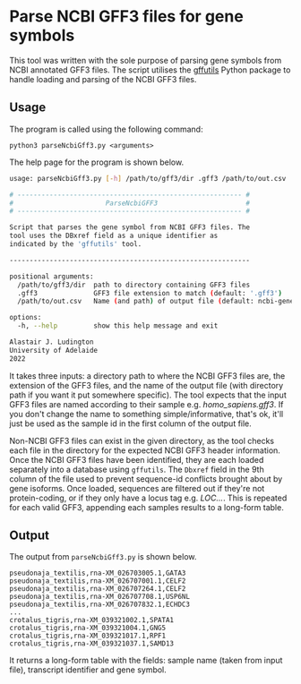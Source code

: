 # Parse NCBI GFF3 files for gene symbols

This tool was written with the sole purpose of parsing gene symbols from NCBI annotated GFF3 files.
The script utilises the [gffutils][gffutils] Python package to handle loading and parsing of the
NCBI GFF3 files. 

## Usage

The program is called using the following command:

```
python3 parseNcbiGff3.py <arguments>
```

The help page for the program is shown below.


```bash
usage: parseNcbiGff3.py [-h] /path/to/gff3/dir .gff3 /path/to/out.csv

# -------------------------------------------------------- #
#                       ParseNcbiGFF3                      #
# -------------------------------------------------------- #

Script that parses the gene symbol from NCBI GFF3 files. The
tool uses the DBxref field as a unique identifier as
indicated by the 'gffutils' tool.

------------------------------------------------------------

positional arguments:
  /path/to/gff3/dir  path to directory containing GFF3 files
  .gff3              GFF3 file extension to match (default: '.gff3')
  /path/to/out.csv   Name (and path) of output file (default: ncbi-gene-names.csv)

options:
  -h, --help         show this help message and exit

Alastair J. Ludington
University of Adelaide
2022
```

It takes three inputs: a directory path to where the NCBI GFF3 files are, the extension
of the GFF3 files, and the name of the output file (with directory path if you want it
put somewhere specific). The tool expects that the input GFF3 files are named according
to their sample e.g. *homo_sapiens.gff3*. If you don't change the name to something
simple/informative, that's ok, it'll just be used as the sample id in the first column
of the output file.

Non-NCBI GFF3 files can exist in the given directory, as the tool checks each file in the
directory for the expected NCBI GFF3 header information. Once the NCBI GFF3 files have been
identified, they are each loaded separately into a database using `gffutils`. The `Dbxref`
field in the 9th column of the file used to prevent sequence-id conflicts brought about
by gene isoforms. Once loaded, sequences are filtered out if they're not protein-coding, or
if they only have a locus tag e.g. *LOC...*. This is repeated for each valid GFF3, appending
each samples results to a long-form table.

## Output

The output from `parseNcbiGff3.py` is shown below.

```
pseudonaja_textilis,rna-XM_026703005.1,GATA3
pseudonaja_textilis,rna-XM_026707001.1,CELF2
pseudonaja_textilis,rna-XM_026707264.1,CELF2
pseudonaja_textilis,rna-XM_026707708.1,USP6NL
pseudonaja_textilis,rna-XM_026707832.1,ECHDC3
...
crotalus_tigris,rna-XM_039321002.1,SPATA1
crotalus_tigris,rna-XM_039321004.1,GNG5
crotalus_tigris,rna-XM_039321017.1,RPF1
crotalus_tigris,rna-XM_039321037.1,SAMD13
```

It returns a long-form table with the fields: sample name (taken from input file), transcript
identifier and gene symbol.

[gffutils]: https://daler.github.io/gffutils/index.html